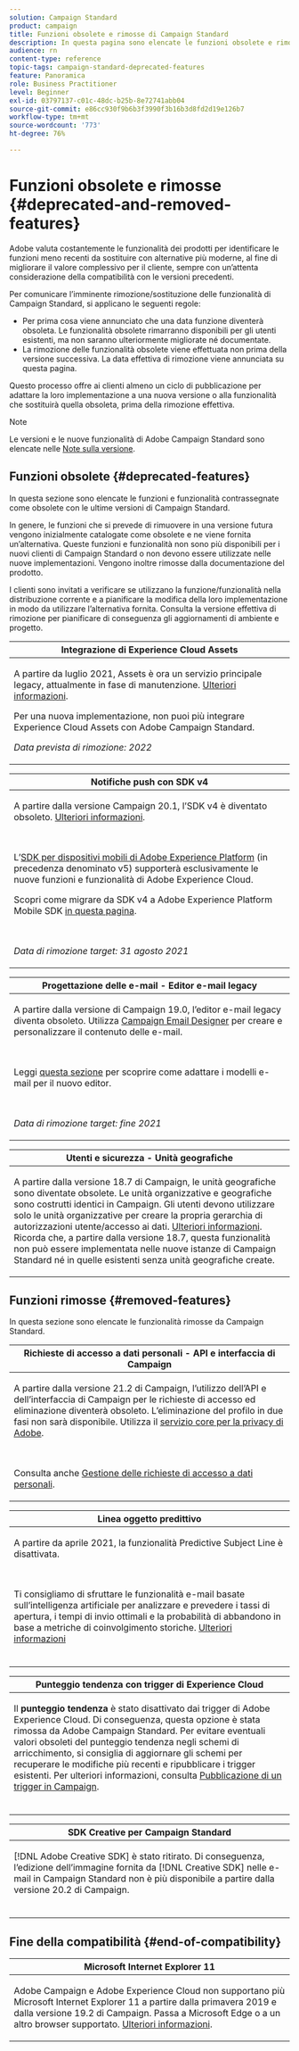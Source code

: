 ```yaml
---
solution: Campaign Standard
product: campaign
title: Funzioni obsolete e rimosse di Campaign Standard
description: In questa pagina sono elencate le funzioni obsolete e rimosse di Adobe Campaign Standard.
audience: rn
content-type: reference
topic-tags: campaign-standard-deprecated-features
feature: Panoramica
role: Business Practitioner
level: Beginner
exl-id: 03797137-c01c-48dc-b25b-8e72741abb04
source-git-commit: e86cc930f9b6b3f3990f3b16b3d8fd2d19e126b7
workflow-type: tm+mt
source-wordcount: '773'
ht-degree: 76%

---
```


# Funzioni obsolete e rimosse {#deprecated-and-removed-features}

Adobe valuta costantemente le funzionalità dei prodotti per identificare le funzioni meno recenti da sostituire con alternative più moderne, al fine di migliorare il valore complessivo per il cliente, sempre con un’attenta considerazione della compatibilità con le versioni precedenti.

Per comunicare l’imminente rimozione/sostituzione delle funzionalità di Campaign Standard, si applicano le seguenti regole:

* Per prima cosa viene annunciato che una data funzione diventerà obsoleta. Le funzionalità obsolete rimarranno disponibili per gli utenti esistenti, ma non saranno ulteriormente migliorate né documentate.
* La rimozione delle funzionalità obsolete viene effettuata non prima della versione successiva. La data effettiva di rimozione viene annunciata su questa pagina.

Questo processo offre ai clienti almeno un ciclo di pubblicazione per adattare la loro implementazione a una nuova versione o alla funzionalità che sostituirà quella obsoleta, prima della rimozione effettiva.

>[!NOTE]
>Le versioni e le nuove funzionalità di Adobe Campaign Standard sono elencate nelle [Note sulla versione](../../rn/using/release-notes.md).


## Funzioni obsolete {#deprecated-features}

In questa sezione sono elencate le funzioni e funzionalità contrassegnate come obsolete con le ultime versioni di Campaign Standard.

In genere, le funzioni che si prevede di rimuovere in una versione futura vengono inizialmente catalogate come obsolete e ne viene fornita un’alternativa. Queste funzioni e funzionalità non sono più disponibili per i nuovi clienti di Campaign Standard o non devono essere utilizzate nelle nuove implementazioni. Vengono inoltre rimosse dalla documentazione del prodotto.

I clienti sono invitati a verificare se utilizzano la funzione/funzionalità nella distribuzione corrente e a pianificare la modifica della loro implementazione in modo da utilizzare l’alternativa fornita. Consulta la versione effettiva di rimozione per pianificare di conseguenza gli aggiornamenti di ambiente e progetto.

<table> 
 <thead> 
  <tr> 
   <th> <strong>Integrazione di Experience Cloud Assets</strong><br /> </th> 
  </tr> 
 </thead> 
 <tbody> 
  <tr> 
   <td> <p> A partire da luglio 2021, Assets è ora un servizio principale legacy, attualmente in fase di manutenzione. <a href="https://experienceleague.adobe.com/docs/core-services/interface/services/assets/experience-cloud-assets.html?lang=en">Ulteriori informazioni</a>.</p>
   <p>Per una nuova implementazione, non puoi più integrare Experience Cloud Assets con Adobe Campaign Standard.</p>
     <em>Data prevista di rimozione: 2022</em></p>
     </td> 
  </tr> 
 </tbody> 
</table>

<table> 
 <thead> 
  <tr> 
   <th> <strong>Notifiche push con SDK v4</strong><br /> </th> 
  </tr> 
 </thead> 
 <tbody> 
  <tr> 
   <td> <p> A partire dalla versione Campaign 20.1, l’SDK v4 è diventato obsoleto. <a href="https://aep-sdks.gitbook.io/docs/version-4-sdk-end-of-support-faq">Ulteriori informazioni</a>.</p><br/>
   <p>L’<a href="https://aep-sdks.gitbook.io/docs/">SDK per dispositivi mobili di Adobe Experience Platform</a> (in precedenza denominato v5) supporterà esclusivamente le nuove funzioni e funzionalità di Adobe Experience Cloud.</p>
   <p>Scopri come migrare da SDK v4 a Adobe Experience Platform Mobile SDK <a href="https://experienceleague.adobe.com/docs/campaign-standard/using/administrating/configuring-mobile/sdkv4-migration.html">in questa pagina</a>.</p></br>
     <p>
     <em>Data di rimozione target: 31 agosto 2021</em></p>
     </td> 
  </tr> 
 </tbody> 
</table>

<table> 
 <thead> 
  <tr> 
   <th> <strong>Progettazione delle e-mail - Editor e-mail legacy</strong><br /> </th> 
  </tr> 
 </thead> 
 <tbody> 
  <tr> 
   <td> <p>A partire dalla versione di Campaign 19.0, l’editor e-mail legacy diventa obsoleto. Utilizza <a href="https://experienceleague.adobe.com/docs/campaign-standard/using/designing-content/designing-content-in-adobe-campaign.html">Campaign Email Designer</a> per creare e personalizzare il contenuto delle e-mail. </p></br>
   <p>Leggi <a href="https://experienceleague.adobe.com/docs/campaign-standard/using/designing-content/building-email-content/using-existing-content.html">questa sezione</a> per scoprire come adattare i modelli e-mail per il nuovo editor.</p></br>
  <p> 
  <em>Data di rimozione target: fine 2021</em></p>
   </td> 
  </tr> 
 </tbody> 
</table>

<table> 
 <thead> 
  <tr> 
   <th> <strong>Utenti e sicurezza - Unità geografiche</strong><br /> </th> 
  </tr> 
 </thead> 
 <tbody> 
  <tr> 
   <td> <p>A partire dalla versione 18.7 di Campaign, le unità geografiche sono diventate obsolete. Le unità organizzative e geografiche sono costrutti identici in Campaign. Gli utenti devono utilizzare solo le unità organizzative per creare la propria gerarchia di autorizzazioni utente/accesso ai dati. <a href="https://experienceleague.adobe.com/docs/campaign-standard/using/administrating/users-and-security/organizational-units.html?lang=it#administrating">Ulteriori informazioni</a>. Ricorda che, a partire dalla versione 18.7, questa funzionalità non può essere implementata nelle nuove istanze di Campaign Standard né in quelle esistenti senza unità geografiche create.</p>
   </td> 
  </tr> 
 </tbody> 
</table>

## Funzioni rimosse {#removed-features}

In questa sezione sono elencate le funzionalità rimosse da Campaign Standard.


<table> 
 <thead> 
  <tr> 
   <th> <strong>Richieste di accesso a dati personali - API e interfaccia di Campaign</strong><br /> </th> 
  </tr> 
 </thead> 
 <tbody> 
  <tr> 
   <td> <p>A partire dalla versione 21.2 di Campaign, l’utilizzo dell’API e dell’interfaccia di Campaign per le richieste di accesso ed eliminazione diventerà obsoleto. L’eliminazione del profilo in due fasi non sarà disponibile. Utilizza il <a href="https://www.adobe.io/apis/experiencecloud/gdpr.html">servizio core per la privacy di Adobe</a>.</p></br>
   <p>Consulta anche <a href="https://experienceleague.adobe.com/docs/campaign-standard/using/getting-started/privacy/privacy-requests.html?lang=en">Gestione delle richieste di accesso a dati personali</a>.</p>
  </td> 
  </tr> 
 </tbody> 
</table>

<table> 
 <thead> 
 <tr> 
   <th> <strong>Linea oggetto predittivo</strong><br /> </th> 
  </tr> 
 </thead> 
 <tbody> 
  <tr> 
   <td> <p> A partire da aprile 2021, la funzionalità Predictive Subject Line è disattivata.</p><br/>
   <p>Ti consigliamo di sfruttare le funzionalità e-mail basate sull’intelligenza artificiale per analizzare e prevedere i tassi di apertura, i tempi di invio ottimali e la probabilità di abbandono in base a metriche di coinvolgimento storiche. <a href="https://experienceleague.adobe.com/docs/campaign-standard/using/testing-and-sending/preparing-and-testing-messages/predictive.html">Ulteriori informazioni</a></p></br>
     </td> 
  </tr> 
  </tbody> 
</table>

<table> 
 <thead> 
  <tr> 
   <th> <strong>Punteggio tendenza con trigger di Experience Cloud</strong><br /> </th> 
  </tr> 
 </thead> 
 <tbody> 
  <tr> 
   <td> <p>Il <b>punteggio tendenza</b> è stato disattivato dai trigger di Adobe Experience Cloud. Di conseguenza, questa opzione è stata rimossa da Adobe Campaign Standard. Per evitare eventuali valori obsoleti del punteggio tendenza negli schemi di arricchimento, si consiglia di aggiornare gli schemi per recuperare le modifiche più recenti e ripubblicare i trigger esistenti. Per ulteriori informazioni, consulta <a href="https://experienceleague.adobe.com/docs/campaign-standard/using/integrating-with-adobe-cloud/working-with-campaign-and-triggers/using-triggers-in-campaign.html">Pubblicazione di un trigger in Campaign</a>.
</p></br>
   </td> 
  </tr> 
 </tbody> 
</table>

<table> 
 <thead> 
  <tr> 
   <th> <strong>SDK Creative per Campaign Standard</strong><br /> </th> 
  </tr> 
 </thead> 
 <tbody> 
  <tr> 
   <td> <p>[!DNL Adobe Creative SDK] è stato ritirato. Di conseguenza, l’edizione dell’immagine fornita da [!DNL Creative SDK] nelle e-mail in Campaign Standard non è più disponibile a partire dalla versione 20.2 di Campaign.</p></br>
   </td> 
  </tr> 
 </tbody> 
</table>

## Fine della compatibilità {#end-of-compatibility}

<table> 
 <thead> 
  <tr> 
   <th> <strong>Microsoft Internet Explorer 11</strong><br /> </th> 
  </tr> 
 </thead> 
 <tbody> 
  <tr> 
   <td> <p> Adobe Campaign e Adobe Experience Cloud non supportano più Microsoft Internet Explorer 11 a partire dalla primavera 2019 e dalla versione 19.2 di Campaign. Passa a Microsoft Edge o a un altro browser supportato. <a href="https://experienceleague.adobe.com/docs/campaign-standard/using/administrating/about-configuration-guidelines.html">Ulteriori informazioni</a>.</p>
   </td> 
  </tr> 
 </tbody> 
</table>
